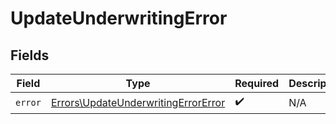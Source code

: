 # UpdateUnderwritingError


## Fields

| Field                                                                                      | Type                                                                                       | Required                                                                                   | Description                                                                                |
| ------------------------------------------------------------------------------------------ | ------------------------------------------------------------------------------------------ | ------------------------------------------------------------------------------------------ | ------------------------------------------------------------------------------------------ |
| `error`                                                                                    | [Errors\UpdateUnderwritingErrorError](../../Models/Errors/UpdateUnderwritingErrorError.md) | :heavy_check_mark:                                                                         | N/A                                                                                        |